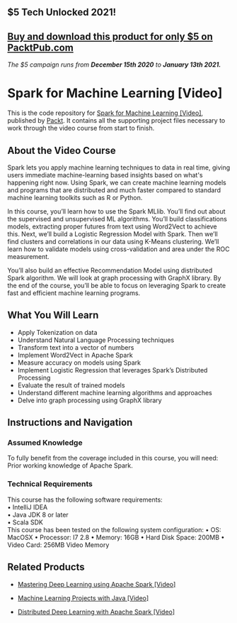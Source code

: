 ## $5 Tech Unlocked 2021!
[Buy and download this product for only $5 on PacktPub.com](https://www.packtpub.com/)
-----
*The $5 campaign         runs from __December 15th 2020__ to __January 13th 2021.__*

# Spark for Machine Learning [Video]
This is the code repository for [Spark for Machine Learning [Video]](https://www.packtpub.com/big-data-and-business-intelligence/spark-machine-learning-video?utm_source=github&utm_medium=repository&utm_campaign=9781786466594), published by [Packt](https://www.packtpub.com/?utm_source=github). It contains all the supporting project files necessary to work through the video course from start to finish.
## About the Video Course
Spark lets you apply machine learning techniques to data in real time, giving users immediate machine-learning based insights based on what's happening right now. Using Spark, we can create machine learning models and programs that are distributed and much faster compared to standard machine learning toolkits such as R or Python.

In this course, you’ll learn how to use the Spark MLlib. You’ll find out about the supervised and unsupervised ML algorithms. You’ll build classifications models, extracting proper futures from text using Word2Vect to achieve this. Next, we’ll build a Logistic Regression Model with Spark. Then we’ll find clusters and correlations in our data using K-Means clustering. We’ll learn how to validate models using cross-validation and area under the ROC measurement.

You’ll also build an effective Recommendation Model using distributed Spark algorithm. We will look at graph processing with GraphX library. By the end of the course, you’ll be able to focus on leveraging Spark to create fast and efficient machine learning programs.


<H2>What You Will Learn</H2>
<DIV class=book-info-will-learn-text>
<UL>
<LI>Apply Tokenization on data 
<LI>Understand Natural Language Processing techniques 
<LI>Transform text into a vector of numbers 
<LI>Implement Word2Vect in Apache Spark 
<LI>Measure accuracy on models using Spark 
<LI>Implement Logistic Regression that leverages Spark’s Distributed Processing 
<LI>Evaluate the result of trained models&nbsp; 
<LI>Understand different machine learning algorithms and approaches 
<LI>Delve into graph processing using GraphX library </LI></UL></DIV>

## Instructions and Navigation
### Assumed Knowledge
To fully benefit from the coverage included in this course, you will need:<br/>
Prior working knowledge of Apache Spark.
### Technical Requirements
This course has the following software requirements:<br/>
•	IntelliJ IDEA<br/>
•	Java JDK 8 or later<br/>
•	Scala SDK<br/>
This course has been tested on the following system configuration:
•	OS: MacOSX 
•	Processor: I7 2.8
•	Memory: 16GB
•	Hard Disk Space: 200MB
•	Video Card: 256MB Video Memory

## Related Products
* [Mastering Deep Learning using Apache Spark [Video]](https://www.packtpub.com/big-data-and-business-intelligence/mastering-deep-learning-using-apache-spark-video?utm_source=github&utm_medium=repository&utm_campaign=9781788292511)

* [Machine Learning Projects with Java [Video]](https://www.packtpub.com/big-data-and-business-intelligence/machine-learning-projects-java-video?utm_source=github&utm_medium=repository&utm_campaign=9781789612455)

* [Distributed Deep Learning with Apache Spark [Video]](https://www.packtpub.com/big-data-and-business-intelligence/distributed-deep-learning-apache-spark-video?utm_source=github&utm_medium=repository&utm_campaign=9781838553838)

